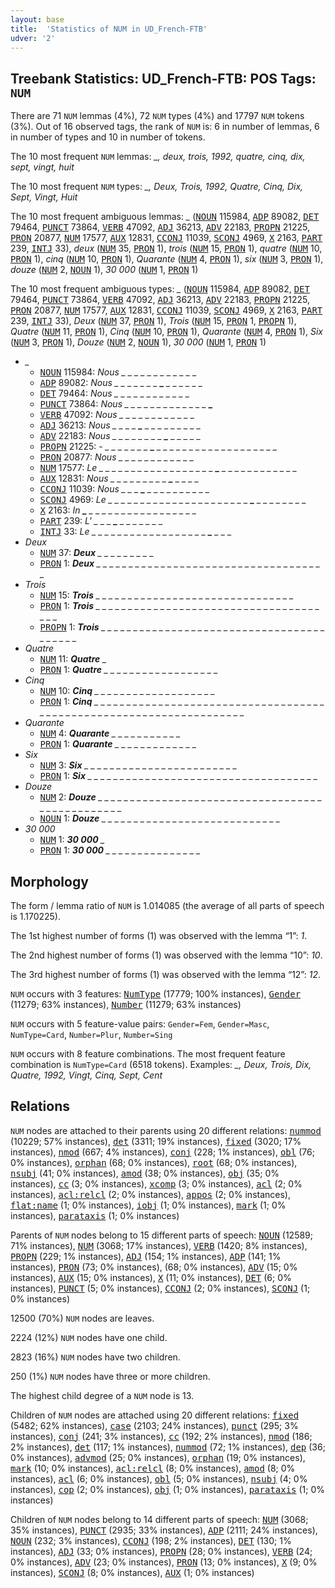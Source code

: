 ```yaml
---
layout: base
title:  'Statistics of NUM in UD_French-FTB'
udver: '2'
---
```


## Treebank Statistics: UD_French-FTB: POS Tags: `NUM`

There are 71 `NUM` lemmas (4%), 72 `NUM` types (4%) and 17797 `NUM` tokens (3%).
Out of 16 observed tags, the rank of `NUM` is: 6 in number of lemmas, 6 in number of types and 10 in number of tokens.

The 10 most frequent `NUM` lemmas: <em>_, deux, trois, 1992, quatre, cinq, dix, sept, vingt, huit</em>

The 10 most frequent `NUM` types:  <em>_, Deux, Trois, 1992, Quatre, Cinq, Dix, Sept, Vingt, Huit</em>

The 10 most frequent ambiguous lemmas: <em>_</em> (<tt><a href="fr_ftb-pos-NOUN.html">NOUN</a></tt> 115984, <tt><a href="fr_ftb-pos-ADP.html">ADP</a></tt> 89082, <tt><a href="fr_ftb-pos-DET.html">DET</a></tt> 79464, <tt><a href="fr_ftb-pos-PUNCT.html">PUNCT</a></tt> 73864, <tt><a href="fr_ftb-pos-VERB.html">VERB</a></tt> 47092, <tt><a href="fr_ftb-pos-ADJ.html">ADJ</a></tt> 36213, <tt><a href="fr_ftb-pos-ADV.html">ADV</a></tt> 22183, <tt><a href="fr_ftb-pos-PROPN.html">PROPN</a></tt> 21225, <tt><a href="fr_ftb-pos-PRON.html">PRON</a></tt> 20877, <tt><a href="fr_ftb-pos-NUM.html">NUM</a></tt> 17577, <tt><a href="fr_ftb-pos-AUX.html">AUX</a></tt> 12831, <tt><a href="fr_ftb-pos-CCONJ.html">CCONJ</a></tt> 11039, <tt><a href="fr_ftb-pos-SCONJ.html">SCONJ</a></tt> 4969, <tt><a href="fr_ftb-pos-X.html">X</a></tt> 2163, <tt><a href="fr_ftb-pos-PART.html">PART</a></tt> 239, <tt><a href="fr_ftb-pos-INTJ.html">INTJ</a></tt> 33), <em>deux</em> (<tt><a href="fr_ftb-pos-NUM.html">NUM</a></tt> 35, <tt><a href="fr_ftb-pos-PRON.html">PRON</a></tt> 1), <em>trois</em> (<tt><a href="fr_ftb-pos-NUM.html">NUM</a></tt> 15, <tt><a href="fr_ftb-pos-PRON.html">PRON</a></tt> 1), <em>quatre</em> (<tt><a href="fr_ftb-pos-NUM.html">NUM</a></tt> 10, <tt><a href="fr_ftb-pos-PRON.html">PRON</a></tt> 1), <em>cinq</em> (<tt><a href="fr_ftb-pos-NUM.html">NUM</a></tt> 10, <tt><a href="fr_ftb-pos-PRON.html">PRON</a></tt> 1), <em>Quarante</em> (<tt><a href="fr_ftb-pos-NUM.html">NUM</a></tt> 4, <tt><a href="fr_ftb-pos-PRON.html">PRON</a></tt> 1), <em>six</em> (<tt><a href="fr_ftb-pos-NUM.html">NUM</a></tt> 3, <tt><a href="fr_ftb-pos-PRON.html">PRON</a></tt> 1), <em>douze</em> (<tt><a href="fr_ftb-pos-NUM.html">NUM</a></tt> 2, <tt><a href="fr_ftb-pos-NOUN.html">NOUN</a></tt> 1), <em>30 000</em> (<tt><a href="fr_ftb-pos-NUM.html">NUM</a></tt> 1, <tt><a href="fr_ftb-pos-PRON.html">PRON</a></tt> 1)

The 10 most frequent ambiguous types:  <em>_</em> (<tt><a href="fr_ftb-pos-NOUN.html">NOUN</a></tt> 115984, <tt><a href="fr_ftb-pos-ADP.html">ADP</a></tt> 89082, <tt><a href="fr_ftb-pos-DET.html">DET</a></tt> 79464, <tt><a href="fr_ftb-pos-PUNCT.html">PUNCT</a></tt> 73864, <tt><a href="fr_ftb-pos-VERB.html">VERB</a></tt> 47092, <tt><a href="fr_ftb-pos-ADJ.html">ADJ</a></tt> 36213, <tt><a href="fr_ftb-pos-ADV.html">ADV</a></tt> 22183, <tt><a href="fr_ftb-pos-PROPN.html">PROPN</a></tt> 21225, <tt><a href="fr_ftb-pos-PRON.html">PRON</a></tt> 20877, <tt><a href="fr_ftb-pos-NUM.html">NUM</a></tt> 17577, <tt><a href="fr_ftb-pos-AUX.html">AUX</a></tt> 12831, <tt><a href="fr_ftb-pos-CCONJ.html">CCONJ</a></tt> 11039, <tt><a href="fr_ftb-pos-SCONJ.html">SCONJ</a></tt> 4969, <tt><a href="fr_ftb-pos-X.html">X</a></tt> 2163, <tt><a href="fr_ftb-pos-PART.html">PART</a></tt> 239, <tt><a href="fr_ftb-pos-INTJ.html">INTJ</a></tt> 33), <em>Deux</em> (<tt><a href="fr_ftb-pos-NUM.html">NUM</a></tt> 37, <tt><a href="fr_ftb-pos-PRON.html">PRON</a></tt> 1), <em>Trois</em> (<tt><a href="fr_ftb-pos-NUM.html">NUM</a></tt> 15, <tt><a href="fr_ftb-pos-PRON.html">PRON</a></tt> 1, <tt><a href="fr_ftb-pos-PROPN.html">PROPN</a></tt> 1), <em>Quatre</em> (<tt><a href="fr_ftb-pos-NUM.html">NUM</a></tt> 11, <tt><a href="fr_ftb-pos-PRON.html">PRON</a></tt> 1), <em>Cinq</em> (<tt><a href="fr_ftb-pos-NUM.html">NUM</a></tt> 10, <tt><a href="fr_ftb-pos-PRON.html">PRON</a></tt> 1), <em>Quarante</em> (<tt><a href="fr_ftb-pos-NUM.html">NUM</a></tt> 4, <tt><a href="fr_ftb-pos-PRON.html">PRON</a></tt> 1), <em>Six</em> (<tt><a href="fr_ftb-pos-NUM.html">NUM</a></tt> 3, <tt><a href="fr_ftb-pos-PRON.html">PRON</a></tt> 1), <em>Douze</em> (<tt><a href="fr_ftb-pos-NUM.html">NUM</a></tt> 2, <tt><a href="fr_ftb-pos-NOUN.html">NOUN</a></tt> 1), <em>30 000</em> (<tt><a href="fr_ftb-pos-NUM.html">NUM</a></tt> 1, <tt><a href="fr_ftb-pos-PRON.html">PRON</a></tt> 1)


* <em>_</em>
  * <tt><a href="fr_ftb-pos-NOUN.html">NOUN</a></tt> 115984: <em>Nous _ _ <b>_</b> _ _ _ <b>_</b> _ _ _ _ _ _ _</em>
  * <tt><a href="fr_ftb-pos-ADP.html">ADP</a></tt> 89082: <em>Nous _ _ _ _ _ _ _ <b>_</b> _ _ _ _ _ _</em>
  * <tt><a href="fr_ftb-pos-DET.html">DET</a></tt> 79464: <em>Nous _ <b>_</b> _ _ _ <b>_</b> _ _ _ _ _ _ _ _</em>
  * <tt><a href="fr_ftb-pos-PUNCT.html">PUNCT</a></tt> 73864: <em>Nous _ _ _ _ _ _ _ _ _ _ _ _ _ <b>_</b></em>
  * <tt><a href="fr_ftb-pos-VERB.html">VERB</a></tt> 47092: <em>Nous <b>_</b> _ _ _ _ _ _ _ _ _ _ _ <b>_</b> _</em>
  * <tt><a href="fr_ftb-pos-ADJ.html">ADJ</a></tt> 36213: <em>Nous _ _ _ _ <b>_</b> _ _ _ _ _ _ _ _ _</em>
  * <tt><a href="fr_ftb-pos-ADV.html">ADV</a></tt> 22183: <em>Nous _ _ _ _ _ _ _ _ <b>_</b> _ _ _ _ _</em>
  * <tt><a href="fr_ftb-pos-PROPN.html">PROPN</a></tt> 21225: <em>- _ _ _ _ _ _ _ <b>_</b> _ _ _ _ _ _ _ _ _ _ _ _ _ _ _ _ _ _ _</em>
  * <tt><a href="fr_ftb-pos-PRON.html">PRON</a></tt> 20877: <em>Nous _ _ _ _ _ _ _ _ _ _ <b>_</b> <b>_</b> _ _</em>
  * <tt><a href="fr_ftb-pos-NUM.html">NUM</a></tt> 17577: <em>Le _ _ _ _ _ _ _ _ _ _ _ _ _ _ _ _ _ _ <b>_</b> _ _ _ _ _ _ _ _ _ _ _ _</em>
  * <tt><a href="fr_ftb-pos-AUX.html">AUX</a></tt> 12831: <em>Nous _ _ _ _ _ _ _ _ _ <b>_</b> _ _ _ _</em>
  * <tt><a href="fr_ftb-pos-CCONJ.html">CCONJ</a></tt> 11039: <em>Nous _ _ _ <b>_</b> _ _ _ _ _ _ _ _ _ _</em>
  * <tt><a href="fr_ftb-pos-SCONJ.html">SCONJ</a></tt> 4969: <em>Le _ _ _ _ _ _ _ _ _ _ _ _ _ _ _ _ _ _ _ _ _ _ <b>_</b> _ _ _ _ _ _ _ _</em>
  * <tt><a href="fr_ftb-pos-X.html">X</a></tt> 2163: <em>In <b>_</b> _ _ _ _ _ _ _ _ _ _ _ _ _ _ _ _ _</em>
  * <tt><a href="fr_ftb-pos-PART.html">PART</a></tt> 239: <em>L' _ _ _ <b>_</b> _ _ _ _ _ _ _</em>
  * <tt><a href="fr_ftb-pos-INTJ.html">INTJ</a></tt> 33: <em>Le _ _ _ _ _ _ _ _ _ _ _ _ _ _ _ _ _ _ <b>_</b> _ _ _</em>
* <em>Deux</em>
  * <tt><a href="fr_ftb-pos-NUM.html">NUM</a></tt> 37: <em><b>Deux</b> _ _ _ _ _ _ _ _ _</em>
  * <tt><a href="fr_ftb-pos-PRON.html">PRON</a></tt> 1: <em><b>Deux</b> _ _ _ _ _ _ _ _ _ _ _ _ _ _ _ _ _ _ _ _ _ _ _ _ _ _ _ _ _ _ _ _ _ _ _ _</em>
* <em>Trois</em>
  * <tt><a href="fr_ftb-pos-NUM.html">NUM</a></tt> 15: <em><b>Trois</b> _ _ _ _ _ _ _ _ _ _ _ _ _ _ _ _ _ _ _ _ _ _ _ _ _ _ _ _ _ _ _</em>
  * <tt><a href="fr_ftb-pos-PRON.html">PRON</a></tt> 1: <em><b>Trois</b> _ _ _ _ _ _ _ _ _ _ _ _ _ _ _ _ _ _ _ _ _ _ _ _ _ _ _ _ _ _ _ _ _ _ _ _ _ _</em>
  * <tt><a href="fr_ftb-pos-PROPN.html">PROPN</a></tt> 1: <em><b>Trois</b> _ _ _ _ _ _ _ _ _ _ _ _ _ _ _ _ _ _ _ _ _ _ _ _ _ _ _ _ _ _ _ _ _ _ _ _ _ _ _ _ _</em>
* <em>Quatre</em>
  * <tt><a href="fr_ftb-pos-NUM.html">NUM</a></tt> 11: <em><b>Quatre</b> _</em>
  * <tt><a href="fr_ftb-pos-PRON.html">PRON</a></tt> 1: <em><b>Quatre</b> _ _ _ _ _ _ _ _ _ _ _ _ _ _ _ _ _ _</em>
* <em>Cinq</em>
  * <tt><a href="fr_ftb-pos-NUM.html">NUM</a></tt> 10: <em><b>Cinq</b> _ _ _ _ _ _ _ _ _ _ _ _ _ _ _ _ _ _ _</em>
  * <tt><a href="fr_ftb-pos-PRON.html">PRON</a></tt> 1: <em><b>Cinq</b> _ _ _ _ _ _ _ _ _ _ _ _ _ _ _ _ _ _ _ _ _ _ _ _ _ _ _ _ _ _ _ _ _ _ _ _ _ _ _ _ _ _ _ _ _ _ _ _ _ _ _ _ _ _ _ _ _ _ _ _ _ _ _ _ _ _ _ _</em>
* <em>Quarante</em>
  * <tt><a href="fr_ftb-pos-NUM.html">NUM</a></tt> 4: <em><b>Quarante</b> _ _ _ _ _ _ _ _ _ _ _</em>
  * <tt><a href="fr_ftb-pos-PRON.html">PRON</a></tt> 1: <em><b>Quarante</b> _ _ _ _ _ _ _ _ _ _ _ _ _</em>
* <em>Six</em>
  * <tt><a href="fr_ftb-pos-NUM.html">NUM</a></tt> 3: <em><b>Six</b> _ _ _ _ _ _ _ _ _ _ _ _ _ _ _ _ _ _ _ _ _ _ _ _</em>
  * <tt><a href="fr_ftb-pos-PRON.html">PRON</a></tt> 1: <em><b>Six</b> _ _ _ _ _ _ _ _ _ _ _ _ _ _ _ _ _ _ _ _ _ _ _ _ _ _ _ _ _ _ _ _ _ _ _ _</em>
* <em>Douze</em>
  * <tt><a href="fr_ftb-pos-NUM.html">NUM</a></tt> 2: <em><b>Douze</b> _ _ _ _ _ _ _ _ _ _ _ _ _ _ _ _ _ _ _ _ _ _ _ _ _ _ _ _ _ _ _ _ _ _ _ _ _ _ _ _ _ _ _ _ _ _ _ _</em>
  * <tt><a href="fr_ftb-pos-NOUN.html">NOUN</a></tt> 1: <em><b>Douze</b> _ _ _ _ _ _ _ _ _ _ _ _ _ _ _ _ _ _ _ _ _ _ _ _ _ _ _ _</em>
* <em>30 000</em>
  * <tt><a href="fr_ftb-pos-NUM.html">NUM</a></tt> 1: <em><b>30 000</b> _</em>
  * <tt><a href="fr_ftb-pos-PRON.html">PRON</a></tt> 1: <em><b>30 000</b> _ _ _ _ _ _ _ _ _ _ _ _ _ _ _</em>

## Morphology

The form / lemma ratio of `NUM` is 1.014085 (the average of all parts of speech is 1.170225).

The 1st highest number of forms (1) was observed with the lemma “1”: <em>1</em>.

The 2nd highest number of forms (1) was observed with the lemma “10”: <em>10</em>.

The 3rd highest number of forms (1) was observed with the lemma “12”: <em>12</em>.

`NUM` occurs with 3 features: <tt><a href="fr_ftb-feat-NumType.html">NumType</a></tt> (17779; 100% instances), <tt><a href="fr_ftb-feat-Gender.html">Gender</a></tt> (11279; 63% instances), <tt><a href="fr_ftb-feat-Number.html">Number</a></tt> (11279; 63% instances)

`NUM` occurs with 5 feature-value pairs: `Gender=Fem`, `Gender=Masc`, `NumType=Card`, `Number=Plur`, `Number=Sing`

`NUM` occurs with 8 feature combinations.
The most frequent feature combination is `NumType=Card` (6518 tokens).
Examples: <em>_, Deux, Trois, Dix, Quatre, 1992, Vingt, Cinq, Sept, Cent</em>


## Relations

`NUM` nodes are attached to their parents using 20 different relations: <tt><a href="fr_ftb-dep-nummod.html">nummod</a></tt> (10229; 57% instances), <tt><a href="fr_ftb-dep-det.html">det</a></tt> (3311; 19% instances), <tt><a href="fr_ftb-dep-fixed.html">fixed</a></tt> (3020; 17% instances), <tt><a href="fr_ftb-dep-nmod.html">nmod</a></tt> (667; 4% instances), <tt><a href="fr_ftb-dep-conj.html">conj</a></tt> (228; 1% instances), <tt><a href="fr_ftb-dep-obl.html">obl</a></tt> (76; 0% instances), <tt><a href="fr_ftb-dep-orphan.html">orphan</a></tt> (68; 0% instances), <tt><a href="fr_ftb-dep-root.html">root</a></tt> (68; 0% instances), <tt><a href="fr_ftb-dep-nsubj.html">nsubj</a></tt> (41; 0% instances), <tt><a href="fr_ftb-dep-amod.html">amod</a></tt> (38; 0% instances), <tt><a href="fr_ftb-dep-obj.html">obj</a></tt> (35; 0% instances), <tt><a href="fr_ftb-dep-cc.html">cc</a></tt> (3; 0% instances), <tt><a href="fr_ftb-dep-xcomp.html">xcomp</a></tt> (3; 0% instances), <tt><a href="fr_ftb-dep-acl.html">acl</a></tt> (2; 0% instances), <tt><a href="fr_ftb-dep-acl-relcl.html">acl:relcl</a></tt> (2; 0% instances), <tt><a href="fr_ftb-dep-appos.html">appos</a></tt> (2; 0% instances), <tt><a href="fr_ftb-dep-flat-name.html">flat:name</a></tt> (1; 0% instances), <tt><a href="fr_ftb-dep-iobj.html">iobj</a></tt> (1; 0% instances), <tt><a href="fr_ftb-dep-mark.html">mark</a></tt> (1; 0% instances), <tt><a href="fr_ftb-dep-parataxis.html">parataxis</a></tt> (1; 0% instances)

Parents of `NUM` nodes belong to 15 different parts of speech: <tt><a href="fr_ftb-pos-NOUN.html">NOUN</a></tt> (12589; 71% instances), <tt><a href="fr_ftb-pos-NUM.html">NUM</a></tt> (3068; 17% instances), <tt><a href="fr_ftb-pos-VERB.html">VERB</a></tt> (1420; 8% instances), <tt><a href="fr_ftb-pos-PROPN.html">PROPN</a></tt> (229; 1% instances), <tt><a href="fr_ftb-pos-ADJ.html">ADJ</a></tt> (154; 1% instances), <tt><a href="fr_ftb-pos-ADP.html">ADP</a></tt> (141; 1% instances), <tt><a href="fr_ftb-pos-PRON.html">PRON</a></tt> (73; 0% instances),  (68; 0% instances), <tt><a href="fr_ftb-pos-ADV.html">ADV</a></tt> (15; 0% instances), <tt><a href="fr_ftb-pos-AUX.html">AUX</a></tt> (15; 0% instances), <tt><a href="fr_ftb-pos-X.html">X</a></tt> (11; 0% instances), <tt><a href="fr_ftb-pos-DET.html">DET</a></tt> (6; 0% instances), <tt><a href="fr_ftb-pos-PUNCT.html">PUNCT</a></tt> (5; 0% instances), <tt><a href="fr_ftb-pos-CCONJ.html">CCONJ</a></tt> (2; 0% instances), <tt><a href="fr_ftb-pos-SCONJ.html">SCONJ</a></tt> (1; 0% instances)

12500 (70%) `NUM` nodes are leaves.

2224 (12%) `NUM` nodes have one child.

2823 (16%) `NUM` nodes have two children.

250 (1%) `NUM` nodes have three or more children.

The highest child degree of a `NUM` node is 13.

Children of `NUM` nodes are attached using 20 different relations: <tt><a href="fr_ftb-dep-fixed.html">fixed</a></tt> (5482; 62% instances), <tt><a href="fr_ftb-dep-case.html">case</a></tt> (2103; 24% instances), <tt><a href="fr_ftb-dep-punct.html">punct</a></tt> (295; 3% instances), <tt><a href="fr_ftb-dep-conj.html">conj</a></tt> (241; 3% instances), <tt><a href="fr_ftb-dep-cc.html">cc</a></tt> (192; 2% instances), <tt><a href="fr_ftb-dep-nmod.html">nmod</a></tt> (186; 2% instances), <tt><a href="fr_ftb-dep-det.html">det</a></tt> (117; 1% instances), <tt><a href="fr_ftb-dep-nummod.html">nummod</a></tt> (72; 1% instances), <tt><a href="fr_ftb-dep-dep.html">dep</a></tt> (36; 0% instances), <tt><a href="fr_ftb-dep-advmod.html">advmod</a></tt> (25; 0% instances), <tt><a href="fr_ftb-dep-orphan.html">orphan</a></tt> (19; 0% instances), <tt><a href="fr_ftb-dep-mark.html">mark</a></tt> (10; 0% instances), <tt><a href="fr_ftb-dep-acl-relcl.html">acl:relcl</a></tt> (8; 0% instances), <tt><a href="fr_ftb-dep-amod.html">amod</a></tt> (8; 0% instances), <tt><a href="fr_ftb-dep-acl.html">acl</a></tt> (6; 0% instances), <tt><a href="fr_ftb-dep-obl.html">obl</a></tt> (5; 0% instances), <tt><a href="fr_ftb-dep-nsubj.html">nsubj</a></tt> (4; 0% instances), <tt><a href="fr_ftb-dep-cop.html">cop</a></tt> (2; 0% instances), <tt><a href="fr_ftb-dep-obj.html">obj</a></tt> (1; 0% instances), <tt><a href="fr_ftb-dep-parataxis.html">parataxis</a></tt> (1; 0% instances)

Children of `NUM` nodes belong to 14 different parts of speech: <tt><a href="fr_ftb-pos-NUM.html">NUM</a></tt> (3068; 35% instances), <tt><a href="fr_ftb-pos-PUNCT.html">PUNCT</a></tt> (2935; 33% instances), <tt><a href="fr_ftb-pos-ADP.html">ADP</a></tt> (2111; 24% instances), <tt><a href="fr_ftb-pos-NOUN.html">NOUN</a></tt> (232; 3% instances), <tt><a href="fr_ftb-pos-CCONJ.html">CCONJ</a></tt> (198; 2% instances), <tt><a href="fr_ftb-pos-DET.html">DET</a></tt> (130; 1% instances), <tt><a href="fr_ftb-pos-ADJ.html">ADJ</a></tt> (33; 0% instances), <tt><a href="fr_ftb-pos-PROPN.html">PROPN</a></tt> (28; 0% instances), <tt><a href="fr_ftb-pos-VERB.html">VERB</a></tt> (24; 0% instances), <tt><a href="fr_ftb-pos-ADV.html">ADV</a></tt> (23; 0% instances), <tt><a href="fr_ftb-pos-PRON.html">PRON</a></tt> (13; 0% instances), <tt><a href="fr_ftb-pos-X.html">X</a></tt> (9; 0% instances), <tt><a href="fr_ftb-pos-SCONJ.html">SCONJ</a></tt> (8; 0% instances), <tt><a href="fr_ftb-pos-AUX.html">AUX</a></tt> (1; 0% instances)

